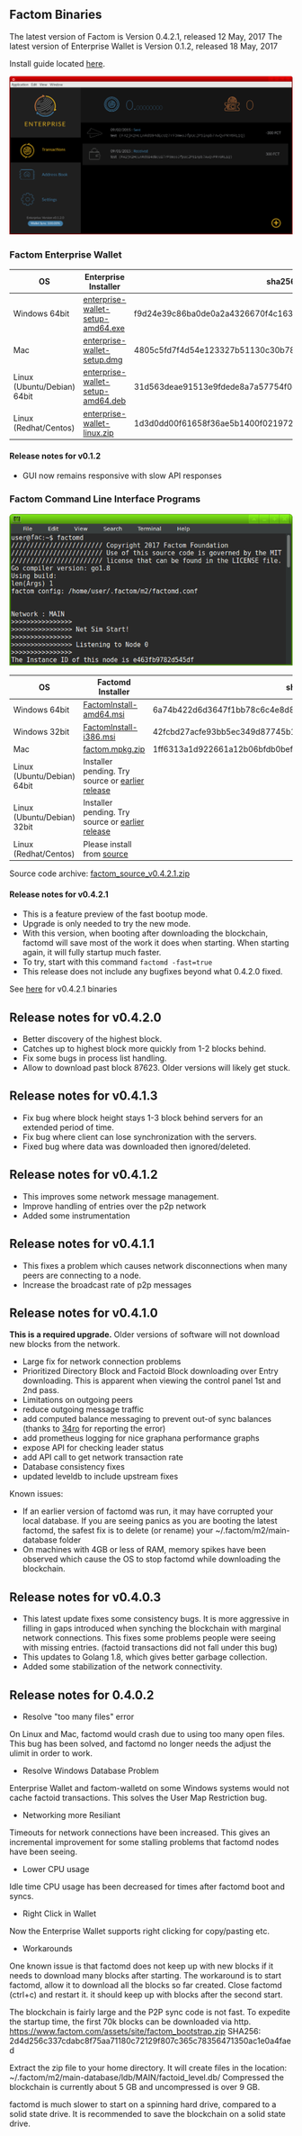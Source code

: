 ## Factom Binaries

The latest version of Factom is Version 0.4.2.1, released 12 May, 2017
The latest version of Enterprise Wallet is Version 0.1.2, released 18 May, 2017

Install guide located [here](https://docs.factom.com/wallet#install-factom-federation-ff).

![Enterprise Wallet](img/enterprise.png)

### Factom Enterprise Wallet

| OS | Enterprise Installer | sha256sum |
|----|-----|-----|
| Windows 64bit | [enterprise-wallet-setup-amd64.exe](https://github.com/FactomProject/distribution/releases/download/v0.4.2.1/enterprise-wallet-setup-amd64.exe) | f9d24e39c86ba0de0a2a4326670f4c1634797638a5f0006fdf3913e2df29c3dc |
| Mac |  [enterprise-wallet-setup.dmg](https://github.com/FactomProject/distribution/releases/download/v0.4.2.1/enterprise-wallet-setup.dmg) | 4805c5fd7f4d54e123327b51130c30b78baea54fcc463b3a9631078ec461f953 |
| Linux (Ubuntu/Debian) 64bit | [enterprise-wallet-setup-amd64.deb](https://github.com/FactomProject/distribution/releases/download/v0.4.2.1/enterprise-wallet-setup-amd64.deb) | 31d563deae91513e9fdede8a7a57754f0c112de0a4ec3947de99f5793d6ec33c |
| Linux (Redhat/Centos) | [enterprise-wallet-linux.zip](https://github.com/FactomProject/distribution/releases/download/v0.4.2.1/enterprise-wallet-linux.zip) | 1d3d0dd00f61658f36ae5b1400f0219722ea1a9677283db81777dd6fb067ad1d |

#### Release notes for v0.1.2
- GUI now remains responsive with slow API responses




### Factom Command Line Interface Programs

![Factom CLI apps](img/factomd.png)

| OS | Factomd Installer | sha256sum |
|----|-----|-----|
| Windows 64bit | [FactomInstall-amd64.msi](https://github.com/FactomProject/distribution/releases/download/v0.4.2.1/FactomInstall-amd64.msi) | 6a74b422d6d3647f1bb78c6c4e8d8a3996425903235489ba2fb65fc8ad243939 |
| Windows 32bit | [FactomInstall-i386.msi](https://github.com/FactomProject/distribution/releases/download/v0.4.2.1/FactomInstall-i386.msi)  | 42fcbd27acfe93bb5ec349d87745b134144c392d8e6af12e91d6e64611f74f37 |
| Mac | [factom.mpkg.zip](https://github.com/FactomProject/distribution/releases/download/v0.4.2.1/factom.mpkg.zip) | 1ff6313a1d922661a12b06bfdb0bef2f51706146877da74695af0753f69c573a |
| Linux (Ubuntu/Debian) 64bit | Installer pending. Try source or [earlier release](https://github.com/FactomProject/distribution/tree/2879b1ffc3df51dd3c7de6af2d215dde7e23f3cd) |  |
| Linux (Ubuntu/Debian) 32bit | Installer pending. Try source or [earlier release](https://github.com/FactomProject/distribution/tree/2879b1ffc3df51dd3c7de6af2d215dde7e23f3cd) |  |
| Linux (Redhat/Centos) | Please install from [source](https://github.com/FactomProject/FactomDocs/blob/master/installFromSourceDirections.md) | |



Source code archive: [factom_source_v0.4.2.1.zip](https://github.com/FactomProject/distribution/releases/download/v0.4.2.1/factom_source_v0.4.2.1.zip)

#### Release notes for v0.4.2.1
- This is a feature preview of the fast bootup mode.
- Upgrade is only needed to try the new mode.
- With this version, when booting after downloading the blockchain, factomd will save most of the work it does when starting.  When starting again, it will fully startup much faster.
- To try, start with this command `factomd -fast=true`
- This release does not include any bugfixes beyond what 0.4.2.0 fixed.

See [here](https://github.com/FactomProject/distribution/releases/tag/v0.4.2.1) for v0.4.2.1 binaries


## Release notes for v0.4.2.0
- Better discovery of the highest block.
- Catches up to highest block more quickly from 1-2 blocks behind.
- Fix some bugs in process list handling.
- Allow to download past block 87623.  Older versions will likely get stuck. 


## Release notes for v0.4.1.3
- Fix bug where block height stays 1-3 block behind servers for an extended period of time.
- Fix bug where client can lose synchronization with the servers.
- Fixed bug where data was downloaded then ignored/deleted.


## Release notes for v0.4.1.2
- This improves some network message management.
- Improve handling of entries over the p2p network
- Added some instrumentation


## Release notes for v0.4.1.1
- This fixes a problem which causes network disconnections when many peers are connecting to a node.
- Increase the broadcast rate of p2p messages


## Release notes for v0.4.1.0

**This is a required upgrade.**  Older versions of software will not download new blocks from the network.

- Large fix for network connection problems
- Prioritized Directory Block and Factoid Block downloading over Entry downloading.  This is apparent when viewing the control panel 1st and 2nd pass.
- Limitations on outgoing peers
- reduce outgoing message traffic
- add computed balance messaging to prevent out-of sync balances (thanks to [34ro](https://github.com/34ro) for reporting the error)
- add prometheus logging for nice graphana performance graphs
- expose API for checking leader status
- add API call to get network transaction rate
- Database consistency fixes
- updated leveldb to include upstream fixes


Known issues:
- If an earlier version of factomd was run, it may have corrupted your local database.  If you are seeing panics as you are booting the latest factomd, the safest fix is to delete (or rename) your ~/.factom/m2/main-database folder
- On machines with 4GB or less of RAM, memory spikes have been observed which cause the OS to stop factomd while downloading the blockchain.


## Release notes for v0.4.0.3

- This latest update fixes some consistency bugs.  It is more aggressive in filling in gaps introduced when synching the blockchain with marginal network connections.  This fixes some problems people were seeing with missing entries. (factoid transactions did not fall under this bug)
- This updates to Golang 1.8, which gives better garbage collection.
- Added some stabilization of the network connectivity.


## Release notes for 0.4.0.2

- Resolve "too many files" error

On Linux and Mac, factomd would crash due to using too many open files.  This bug has been solved, and factomd no longer needs the adjust the ulimit in order to work.

- Resolve Windows Database Problem

Enterprise Wallet and factom-walletd on some Windows systems would not cache factoid transactions.  This solves the User Map Restriction bug.

- Networking more Resiliant

Timeouts for network connections have been increased.  This gives an incremental improvement for some stalling problems that factomd nodes have been seeing.

- Lower CPU usage

Idle time CPU usage has been decreased for times after factomd boot and syncs.

- Right Click in Wallet

Now the Enterprise Wallet supports right clicking for copy/pasting etc.



- Workarounds

One known issue is that factomd does not keep up with new blocks if it needs to download many blocks after starting.  The workaround is to start factomd, allow it to download all the blocks so far created.  Close factomd (ctrl+c) and restart it.  it should keep up with blocks after the second start.


The blockchain is fairly large and the P2P sync code is not fast.  To expedite the startup time, the first 70k blocks can be downloaded via http.
 https://www.factom.com/assets/site/factom_bootstrap.zip
 SHA256: 2d4d256c337cdabc8f75aa71180c72129f807c365c78356471350ac1e0a4faed

Extract the zip file to your home directory. It will create files in the location: ~/.factom/m2/main-database/ldb/MAIN/factoid_level.db/   Compressed the blockchain is currently about 5 GB and uncompressed is over 9 GB.


factomd is much slower to start on a spinning hard drive, compared to a solid state drive.  It is recommended to save the blockchain on a solid state drive.


